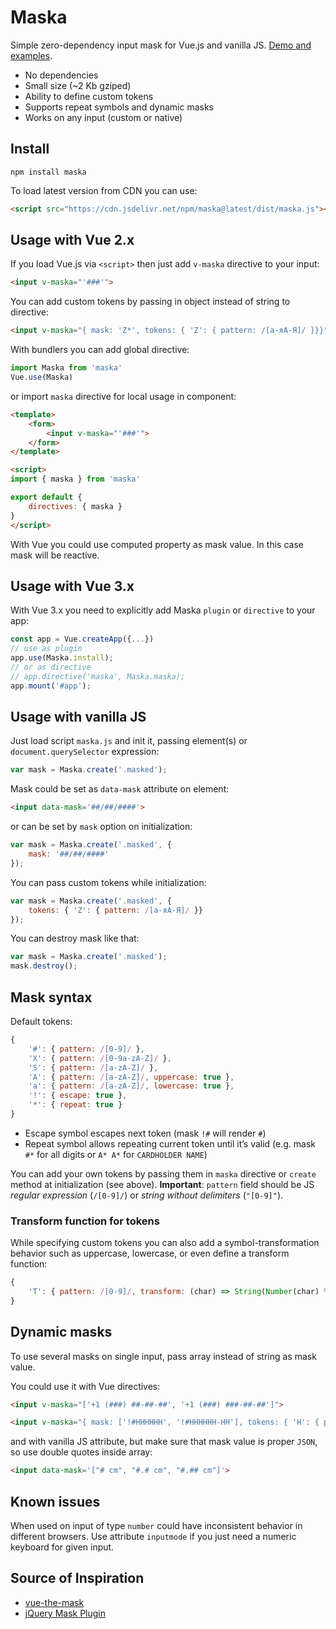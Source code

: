 # Maska

Simple zero-dependency input mask for Vue.js and vanilla JS. [Demo and examples](https://beholdr.github.io/maska/).

- No dependencies
- Small size (~2 Kb gziped)
- Ability to define custom tokens
- Supports repeat symbols and dynamic masks
- Works on any input (custom or native)

## Install

    npm install maska

To load latest version from CDN you can use:

``` html
<script src="https://cdn.jsdelivr.net/npm/maska@latest/dist/maska.js"></script>
```

## Usage with Vue 2.x

If you load Vue.js via `<script>` then just add `v-maska` directive to your input:

``` html
<input v-maska="'###'">
```

You can add custom tokens by passing in object instead of string to directive:

``` html
<input v-maska="{ mask: 'Z*', tokens: { 'Z': { pattern: /[а-яА-Я]/ }}}">
```

With bundlers you can add global directive:

``` javascript
import Maska from 'maska'
Vue.use(Maska)
```

or import `maska` directive for local usage in component:

``` html
<template>
    <form>
        <input v-maska="'###'">
    </form>
</template>

<script>
import { maska } from 'maska'

export default {
    directives: { maska }
}
</script>
```

With Vue you could use computed property as mask value. In this case mask will be reactive.

## Usage with Vue 3.x

With Vue 3.x you need to explicitly add Maska `plugin` or `directive` to your app:

``` javascript
const app = Vue.createApp({...})
// use as plugin
app.use(Maska.install);
// or as directive
// app.directive('maska', Maska.maska);
app.mount('#app');
```

## Usage with vanilla JS

Just load script `maska.js` and init it, passing element(s) or `document.querySelector` expression:

``` javascript
var mask = Maska.create('.masked');
```

Mask could be set as `data-mask` attribute on element:

``` html
<input data-mask='##/##/####'>
```

or can be set by `mask` option on initialization:

``` javascript
var mask = Maska.create('.masked', {
    mask: '##/##/####'
});
```

You can pass custom tokens while initialization:

``` javascript
var mask = Maska.create('.masked', {
    tokens: { 'Z': { pattern: /[а-яА-Я]/ }}
});
```

You can destroy mask like that:

``` javascript
var mask = Maska.create('.masked');
mask.destroy();
```

## Mask syntax

Default tokens:

``` javascript
{
    '#': { pattern: /[0-9]/ },
    'X': { pattern: /[0-9a-zA-Z]/ },
    'S': { pattern: /[a-zA-Z]/ },
    'A': { pattern: /[a-zA-Z]/, uppercase: true },
    'a': { pattern: /[a-zA-Z]/, lowercase: true },
    '!': { escape: true },
    '*': { repeat: true }
}
```

- Escape symbol escapes next token (mask `!#` will render `#`)
- Repeat symbol allows repeating current token until it’s valid (e.g. mask `#*` for all digits or `A* A*` for `CARDHOLDER NAME`)

You can add your own tokens by passing them in `maska` directive or `create` method at initialization (see above). **Important**: `pattern` field should be JS *regular expression* (`/[0-9]/`) or *string without delimiters* (`"[0-9]"`).

### Transform function for tokens

While specifying custom tokens you can also add a symbol-transformation behavior such as uppercase, lowercase, or even define a transform function:

``` javascript
{
    'T': { pattern: /[0-9]/, transform: (char) => String(Number(char) % 2) } // '1234567890' -> '1010101010'
}
```

## Dynamic masks

To use several masks on single input, pass array instead of string as mask value.

You could use it with Vue directives:

``` html
<input v-maska="['+1 (###) ##-##-##', '+1 (###) ###-##-##']">

<input v-maska="{ mask: ['!#HHHHHH', '!#HHHHHH-HH'], tokens: { 'H': { pattern: /[0-9a-fA-F]/, uppercase: true }}}">
```

and with vanilla JS attribute, but make sure that mask value is proper `JSON`, so use double quotes inside array:

``` html
<input data-mask='["# cm", "#.# cm", "#.## cm"]'>
```

## Known issues

When used on input of type `number` could have inconsistent behavior in different browsers. Use attribute `inputmode` if you just need a numeric keyboard for given input.

## Source of Inspiration

- [vue-the-mask](https://vuejs-tips.github.io/vue-the-mask/)
- [jQuery Mask Plugin](http://igorescobar.github.io/jQuery-Mask-Plugin/)
